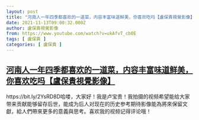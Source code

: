 ```yaml
---
layout: post
title: "河南人一年四季都喜欢的一道菜，内容丰富味道鲜美，你喜欢吃吗【盧保貴視覺影像】"
date: 2021-11-13T09:00:32.000Z
author: 盧保貴視覺影像
from: https://www.youtube.com/watch?v=ukAfvT_cb0E
tags: [ 盧保貴 ]
categories: [ 盧保貴 ]
---
```

<!--1636794032000-->
[河南人一年四季都喜欢的一道菜，内容丰富味道鲜美，你喜欢吃吗【盧保貴視覺影像】](https://www.youtube.com/watch?v=ukAfvT_cb0E)
------

<div>
https://bit.ly/2YsRD8D哈喽，大家好！我是卢宝贵！我拍摄的视频希望能给大家带来贡献能够留存后世，能成为后人对现在的历史参考期待影像能為將來保留文獻，給人們帶來更多的意義與思考。喜欢我的视频记得评论哦！
</div>
